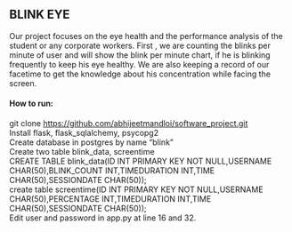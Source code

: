 <h2>BLINK EYE</h2>

Our project focuses on the eye health and the performance analysis of the student or any corporate workers.
First , we are counting the blinks per minute of user and will show the blink per minute chart, if he is blinking frequently to keep his eye healthy.
We are also keeping a record of our facetime to get the knowledge about his concentration while facing the screen.

<h4>How to run:</h4>

git clone https://github.com/abhijeetmandloi/software_project.git</br>
Install flask, flask_sqlalchemy, psycopg2</br>
Create database in postgres by name “blink”</br>
Create two table blink_data, screentime</br>
CREATE TABLE blink_data(ID INT PRIMARY KEY NOT NULL,USERNAME CHAR(50),BLINK_COUNT INT,TIMEDURATION INT,TIME CHAR(50),SESSIONDATE CHAR(50));</br>
create table screentime(ID INT PRIMARY KEY NOT NULL,USERNAME CHAR(50),PERCENTAGE INT,TIMEDURATION INT,TIME CHAR(50),SESSIONDATE CHAR(50));</br>
Edit user and password in app.py at line 16 and 32.</br>


